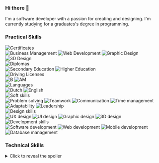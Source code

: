 ### Hi there 👋
I'm a software developer with a passion for creating and designing. I'm currently studying for a graduates's degree in programming.

### Practical Skills

<div align="Left">
	<img src="https://img.shields.io/badge/Certificates-grey?logo=none" alt="Certificates" />
	<br>
	<img src="https://img.shields.io/badge/Business_Management-2B2B2B?logo=none" alt="Business Management" />
	<img src="https://img.shields.io/badge/Web_Development-2B2B2B?logo=none" alt="Web Development" />
	<img src="https://img.shields.io/badge/Graphic_Design-2B2B2B?logo=none" alt="Graphic Design" />
	<img src="https://img.shields.io/badge/3D_Design-2B2B2B?logo=none" alt="3D Design" />
</div>
<div align="Left">
	<img src="https://img.shields.io/badge/Diplomas-grey?logo=none" alt="Diplomas" />
	<br>
	<img src="https://img.shields.io/badge/Secondary_Education:_Electricity_Electronics-2B2B2B?logo=none" alt="Secondary Education" />
	<img src="https://img.shields.io/badge/Higher_Education:_Graduate_Programming-2B2B2B?logo=none" alt="Higher Education" />
</div>
<div align="Left">
	<img src="https://img.shields.io/badge/Driving_Licenses-grey?logo=none" alt="Driving Licenses" />
	<br>
	<img src="https://img.shields.io/badge/B_>250.000Km-2B2B2B?logo=none" alt="B" />
	<img src="https://img.shields.io/badge/AM-2B2B2B?logo=none" alt="AM" />
</div>
<div align="Left">
	<img src="https://img.shields.io/badge/Languages-grey?logo=none" alt="Languages" />
	<br>
	<img src="https://img.shields.io/badge/Dutch-2B2B2B?logo=none" alt="Dutch" />
	<img src="https://img.shields.io/badge/English-2B2B2B?logo=none" alt="English" />
</div>
<div align="Left">
	<img src="https://img.shields.io/badge/Soft_skills-grey?logo=none" alt="Soft skills" />
	<br>
	<img src="https://img.shields.io/badge/Problem_solving-2B2B2B?logo=none" alt="Problem solving" />
	<img src="https://img.shields.io/badge/Teamwork-2B2B2B?logo=none" alt="Teamwork" />
	<img src="https://img.shields.io/badge/Communication-2B2B2B?logo=none" alt="Communication" />
	<img src="https://img.shields.io/badge/Time_management-2B2B2B?logo=none" alt="Time management" />
	<img src="https://img.shields.io/badge/Adaptability-2B2B2B?logo=none" alt="Adaptability" />
	<img src="https://img.shields.io/badge/Leadership-2B2B2B?logo=none" alt="Leadership" />
</div>
<div align="Left">
	<img src="https://img.shields.io/badge/Design_skills-grey?logo=none" alt="Design skills" />
	<br>
	<img src="https://img.shields.io/badge/UX_design-2B2B2B?logo=none" alt="UX design" />
	<img src="https://img.shields.io/badge/UI_design-2B2B2B?logo=none" alt="UI design" />
	<img src="https://img.shields.io/badge/Graphic_design-2B2B2B?logo=none" alt="Graphic design" />
	<img src="https://img.shields.io/badge/3D_design-2B2B2B?logo=none" alt="3D design" />
</div>
<div align="Left">
	<img src="https://img.shields.io/badge/Development_skills-grey?logo=none" alt="Development skills" />
	<br>
	<img src="https://img.shields.io/badge/Software_development-2B2B2B?logo=none" alt="Software development" />
	<img src="https://img.shields.io/badge/Web_development-2B2B2B?logo=none" alt="Web development" />
	<img src="https://img.shields.io/badge/Mobile_development-2B2B2B?logo=none" alt="Mobile development" />
	<img src="https://img.shields.io/badge/Database_management-2B2B2B?logo=none" alt="Database management" />
</div>

### Technical Skills
<details>
  <summary>Click to reveal the spoiler</summary>
	<div align="Left">
		<img src="https://img.shields.io/badge/Programming_languages-grey?logo=none" alt="Programming languages" />
		<br>
		<img src="https://img.shields.io/badge/Basic-2B2B2B?logo=bricks" alt="Basic" />
		<img src="https://img.shields.io/badge/C%23-2B2B2B?logo=csharp" alt="csharp" />
		<img src="https://img.shields.io/badge/javascript-2B2B2B?logo=javascript" alt="JavaScript" />
		<img src="https://img.shields.io/badge/Typescript-2B2B2B?logo=typescript" alt="Typescript" />
	</div>
	<div align="Left">
		<img src="https://img.shields.io/badge/Frameworks_and_libraries-grey?logo=none" alt="Frameworks and libraries" />
		<br>
		<img src="https://img.shields.io/badge/HTML5-2B2B2B?logo=html5" alt="HTML5" />
		<img src="https://img.shields.io/badge/WPF-2B2B2B?logo=wpf" alt="WPF" />
		<img src="https://img.shields.io/badge/MAUI-2B2B2B?logo=maui" alt="MAUI" />
		<img src="https://img.shields.io/badge/CSS3-2B2B2B?logo=css3" alt="CSS3" />
		<img src="https://img.shields.io/badge/Sass-2B2B2B?logo=sass" alt="Sass" />
		<img src="https://img.shields.io/badge/Node.js-2B2B2B?logo=node.js" alt="Node.js" />
		<img src="https://img.shields.io/badge/Express.js-2B2B2B?logo=express" alt="Express.js" />
		<img src="https://img.shields.io/badge/React-2B2B2B?logo=react" alt="React" />
		<img src="https://img.shields.io/badge/Bootstrap-2B2B2B?logo=bootstrap" alt="Bootstrap" />
	</div>
	<div align="Left">
		<img src="https://img.shields.io/badge/Data_management-grey?logo=none" alt="Data management" />
		<br>
		<img src="https://img.shields.io/badge/Microsoft_SQL_Server-2B2B2B?logo=microsoft-sql-server" alt="Microsoft SQL Server" />
		<img src="https://img.shields.io/badge/MySQL-2B2B2B?logo=mysql" alt="MySQL" />
		<img src="https://img.shields.io/badge/SQLite-2B2B2B?logo=sqlite" alt="SQLite" />
		<img src="https://img.shields.io/badge/Swagger-2B2B2B?logo=swagger" alt="Swagger" />
	</div>
	<div align="Left">
		<img src="https://img.shields.io/badge/Project_management-grey?logo=none" alt="Project management" />
		<br>
		<img src="https://img.shields.io/badge/Git-2B2B2B?logo=git" alt="Git" />
		<img src="https://img.shields.io/badge/GitHub-2B2B2B?logo=github" alt="GitHub" />
		<img src="https://img.shields.io/badge/Markdown-2B2B2B?logo=markdown" alt="Markdown" />
		<img src="https://img.shields.io/badge/Azure-2B2B2B?logo=azure-devops" alt="Azure DevOps" />
	</div>
	<div align="Left">
		<img src="https://img.shields.io/badge/Development_environments-grey?logo=none" alt="Development environments" />
		<br>
		<img src="https://img.shields.io/badge/Visual_Studio-2B2B2B?logo=visual-studio" alt="Visual Studio" />
		<img src="https://img.shields.io/badge/VSCode-2B2B2B?logo=visual-studio-code" alt="Visual Studio Code" />
		<img src="https://img.shields.io/badge/Postman-2B2B2B?logo=postman" alt="Postman" />
		<img src="https://img.shields.io/badge/docker-2B2B2B?logo=docker" alt="Docker" />
	</div>
	<div align="Left">
		<img src="https://img.shields.io/badge/Graphic_Design-grey?logo=none" alt="Graphic Design" />
		<br>
		<img src="https://img.shields.io/badge/Adobe_Photoshop-2B2B2B?logo=adobe-photoshop" alt="Adobe Photoshop" />
		<img src="https://img.shields.io/badge/Adobe_Illustrator-2B2B2B?logo=adobe-illustrator" alt="Adobe Illustrator" />
		<img src="https://img.shields.io/badge/Adobe_InDesign-2B2B2B?logo=adobe-indesign" alt="Adobe InDesign" />
		<img src="https://img.shields.io/badge/Adobe_Lightroom-2B2B2B?logo=adobe-lightroom" alt="Adobe Lightroom" />
		<img src="https://img.shields.io/badge/Adobe_Audition-2B2B2B?logo=adobe-audition" alt="Adobe Audition" />
		<img src="https://img.shields.io/badge/Adobe_XD-2B2B2B?logo=adobe-xd" alt="Adobe XD" />
		<img src="https://img.shields.io/badge/Adobe_Premiere_Pro-2B2B2B?logo=adobe-premiere-pro" alt="Adobe Premiere Pro" />
		<img src="https://img.shields.io/badge/Adobe_After_Effects-2B2B2B?logo=adobe-after-effects" alt="Adobe After Effects" />
	</div>
	<div align="Left">
		<img src="https://img.shields.io/badge/3D_Design-grey?logo=none" alt="3D Design" />
		<br>
		<img src="https://img.shields.io/badge/Blender-2B2B2B?logo=blender" alt="Blender" />
		<img src="https://img.shields.io/badge/Autodesk_3ds_Max-2B2B2B?logo=autodesk" alt="Autodesk 3ds Max" />
		<img src="https://img.shields.io/badge/Autodesk_Fusion_360-2B2B2B?logo=autodesk" alt="Autodesk Fusion 360" />
		<img src="https://img.shields.io/badge/ultimaker-2B2B2B?logo=cora" alt="Ultimaker" />
	</div>
</details>